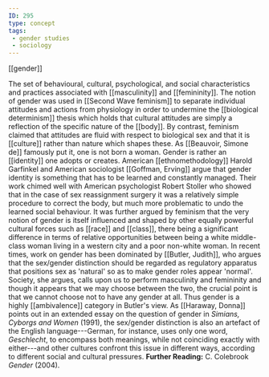 ```yaml
---
ID: 295
type: concept
tags: 
 - gender studies
 - sociology
---
```


[[gender]]

 The set of
behavioural, cultural, psychological, and social characteristics and
practices associated with
[[masculinity]] and
[[femininity]]. The notion of
gender was used in [[Second Wave feminism]] to separate
individual attitudes and actions from physiology in order to undermine
the [[biological determinism]] thesis which
holds that cultural attitudes are simply a reflection of the specific
nature of the [[body]]. By
contrast, feminism claimed that attitudes are fluid with respect to
biological sex and that it is
[[culture]] rather than
nature which shapes these. As [[Beauvoir, Simone de]] famously put it,
one is not born a woman. Gender is rather an
[[identity]] one adopts or
creates. American
[[ethnomethodology]] Harold
Garfinkel and American sociologist [[Goffman, Erving]] argue that gender
identity is something that has to be learned and constantly managed.
Their work chimed well with American psychologist Robert Stoller who
showed that in the case of sex reassignment surgery it was a relatively
simple procedure to correct the body, but much more problematic to undo
the learned social behaviour. It was further argued by feminism that the
very notion of gender is itself influenced and shaped by other equally
powerful cultural forces such as
[[race]] and
[[class]], there being a
significant difference in terms of relative opportunities between being
a white middle-class woman living in a western city and a poor non-white
woman. In recent times, work on gender has been dominated by [[Butler, Judith]], who argues that
the sex/gender distinction should be regarded as regulatory apparatus
that positions sex as 'natural' so as to make gender roles appear
'normal'. Society, she argues, calls upon us to perform masculinity and
femininity and though it appears that we may choose between the two, the
crucial point is that we cannot choose not to have any gender at all.
Thus gender is a highly
[[ambivalence]] category in
Butler's view. As [[Haraway, Donna]] points out in an
extended essay on the question of gender in *Simians, Cyborgs and Women*
(1991), the sex/gender distinction is also an artefact of the English
language---German, for instance, uses only one word, *Geschlecht*, to
encompass both meanings, while not coinciding exactly with either---and
other cultures confront this issue in different ways, according to
different social and cultural pressures.
**Further Reading:** C. Colebrook *Gender* (2004).
